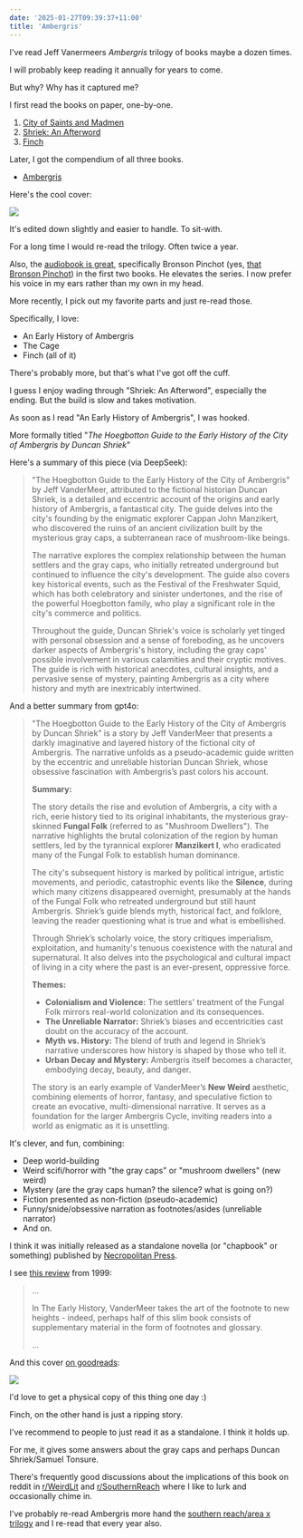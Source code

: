 ```yaml
---
date: '2025-01-27T09:39:37+11:00'
title: 'Ambergris'
---
```


I've read Jeff Vanermeers _Ambergris_ trilogy of books maybe a dozen times.

I will probably keep reading it annually for years to come.

But why? Why has it captured me?

I first read the books on paper, one-by-one.

1. [City of Saints and Madmen](https://en.wikipedia.org/wiki/City_of_Saints_and_Madmen)
2. [Shriek: An Afterword](https://en.wikipedia.org/wiki/Shriek:_An_Afterword)
3. [Finch](https://en.wikipedia.org/wiki/Finch_(novel))

Later, I got the compendium of all three books.

* [Ambergris](https://www.goodreads.com/book/show/50403446-ambergris)

Here's the cool cover:

![](/blog/pics/ambergris.jpg)

It's edited down slightly and easier to handle. To sit-with.

For a long time I would re-read the trilogy. Often twice a year.

Also, the [audiobook is great](https://www.audible.com/pd/Ambergris-Audiobook/1982699469), specifically Bronson Pinchot (yes, [that Bronson Pinchot](https://en.wikipedia.org/wiki/Bronson_Pinchot)) in the first two books. He elevates the series. I now prefer his voice in my ears rather than my own in my head.

More recently, I pick out my favorite parts and just re-read those.

Specifically, I love:

* An Early History of Ambergris
* The Cage
* Finch (all of it)

There's probably more, but that's what I've got off the cuff.

I guess I enjoy wading through "Shriek: An Afterword", especially the ending. But the build is slow and takes motivation.

As soon as I read "An Early History of Ambergris", I was hooked.

More formally titled "_The Hoegbotton Guide to the Early History of the City of Ambergris by Duncan Shriek_"

Here's a summary of this piece (via DeepSeek):

> "The Hoegbotton Guide to the Early History of the City of Ambergris" by Jeff VanderMeer, attributed to the fictional historian Duncan Shriek, is a detailed and eccentric account of the origins and early history of Ambergris, a fantastical city. The guide delves into the city's founding by the enigmatic explorer Cappan John Manzikert, who discovered the ruins of an ancient civilization built by the mysterious gray caps, a subterranean race of mushroom-like beings.
>
> The narrative explores the complex relationship between the human settlers and the gray caps, who initially retreated underground but continued to influence the city's development. The guide also covers key historical events, such as the Festival of the Freshwater Squid, which has both celebratory and sinister undertones, and the rise of the powerful Hoegbotton family, who play a significant role in the city's commerce and politics.
>
> Throughout the guide, Duncan Shriek's voice is scholarly yet tinged with personal obsession and a sense of foreboding, as he uncovers darker aspects of Ambergris's history, including the gray caps' possible involvement in various calamities and their cryptic motives. The guide is rich with historical anecdotes, cultural insights, and a pervasive sense of mystery, painting Ambergris as a city where history and myth are inextricably intertwined.

And a better summary from gpt4o:

> "The Hoegbotton Guide to the Early History of the City of Ambergris by Duncan Shriek" is a story by Jeff VanderMeer that presents a darkly imaginative and layered history of the fictional city of Ambergris. The narrative unfolds as a pseudo-academic guide written by the eccentric and unreliable historian Duncan Shriek, whose obsessive fascination with Ambergris’s past colors his account.
>
> **Summary:**
>
> The story details the rise and evolution of Ambergris, a city with a rich, eerie history tied to its original inhabitants, the mysterious gray-skinned **Fungal Folk** (referred to as "Mushroom Dwellers"). The narrative highlights the brutal colonization of the region by human settlers, led by the tyrannical explorer **Manzikert I**, who eradicated many of the Fungal Folk to establish human dominance.
>
> The city's subsequent history is marked by political intrigue, artistic movements, and periodic, catastrophic events like the **Silence**, during which many citizens disappeared overnight, presumably at the hands of the Fungal Folk who retreated underground but still haunt Ambergris. Shriek’s guide blends myth, historical fact, and folklore, leaving the reader questioning what is true and what is embellished.
>
> Through Shriek’s scholarly voice, the story critiques imperialism, exploitation, and humanity's tenuous coexistence with the natural and supernatural. It also delves into the psychological and cultural impact of living in a city where the past is an ever-present, oppressive force.
>
> **Themes:**
> - **Colonialism and Violence:** The settlers' treatment of the Fungal Folk mirrors real-world colonization and its consequences.
> - **The Unreliable Narrator:** Shriek’s biases and eccentricities cast doubt on the accuracy of the account.
> - **Myth vs. History:** The blend of truth and legend in Shriek’s narrative underscores how history is shaped by those who tell it.
> - **Urban Decay and Mystery:** Ambergris itself becomes a character, embodying decay, beauty, and danger.
>
> The story is an early example of VanderMeer’s **New Weird** aesthetic, combining elements of horror, fantasy, and speculative fiction to create an evocative, multi-dimensional narrative. It serves as a foundation for the larger Ambergris Cycle, inviting readers into a world as enigmatic as it is unsettling.


It's clever, and fun, combining:

* Deep world-building
* Weird scifi/horror with "the gray caps" or "mushroom dwellers" (new weird)
* Mystery (are the gray caps human? the silence? what is going on?)
* Fiction presented as non-fiction (pseudo-academic)
* Funny/snide/obsessive narration as footnotes/asides (unreliable narrator)
* And on.

I think it was initially released as a standalone novella (or "chapbook" or something) published by [Necropolitan Press](https://en.wikipedia.org/wiki/Necropolitan_Press).

I see [this review](https://www.infinityplus.co.uk/nonfiction/shriek.htm) from 1999:

> ...
>
> In The Early History, VanderMeer takes the art of the footnote to new heights - indeed, perhaps half of this slim book consists of supplementary material in the form of footnotes and glossary.
>
> ...

And this cover [on goodreads](https://www.goodreads.com/book/show/135106006-the-hoegbotton-guide-to-the-early-history-of-ambergris-by-duncan-shriek):

![](/blog/pics/the-hoegbotton-guide-to-the-early-history-of-ambergris.jpg)

I'd love to get a physical copy of this thing one day :)

Finch, on the other hand is just a ripping story.

I've recommend to people to just read it as a standalone. I think it holds up.

For me, it gives some answers about the gray caps and perhaps Duncan Shriek/Samuel Tonsure.

There's frequently good discussions about the implications of this book on reddit in [r/WeirdLit](https://www.reddit.com/r/WeirdLit/) and [r/SouthernReach](https://www.reddit.com/r/SouthernReach/) where I like to lurk and occasionally chime in.

I've probably re-read Ambergris more hand the [southern reach/area x trilogy](https://en.wikipedia.org/wiki/Southern_Reach_Series) and I re-read that every year also.



